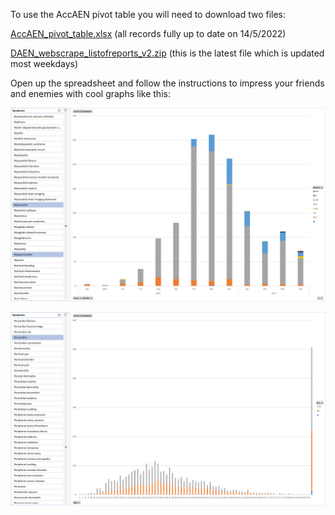 To use the AccAEN pivot table you will need to download two files:

[AccAEN_pivot_table.xlsx](https://github.com/AccAEN/AccessibleAdverseEventNotification/raw/main/data/AccAEN_pivot_table.xlsx) (all records fully up to date on 14/5/2022)

[DAEN_webscrape_listofreports_v2.zip](https://github.com/AccAEN/AccessibleAdverseEventNotification/raw/main/data/DAEN_webscrape_listofreports_v2.zip) (this is the latest file which is updated most weekdays)

Open up the spreadsheet and follow the instructions to impress your friends and enemies with cool graphs like this:

![AccAEN_pivot_table_eg01](../graphs/AccAEN_pivot_table_eg01.png)

![AccAEN_pivot_table_eg02](../graphs/AccAEN_pivot_table_eg02.png)
